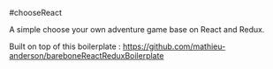 #chooseReact

A simple choose your own adventure game base on React and Redux.

Built on top of this boilerplate : https://github.com/mathieu-anderson/bareboneReactReduxBoilerplate
